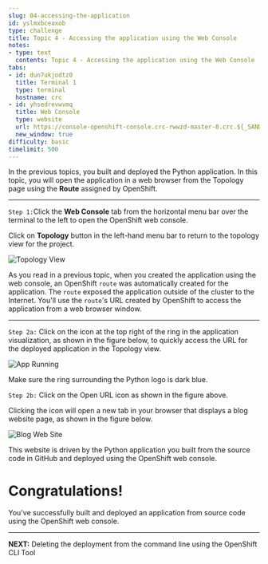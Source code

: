 ```yaml
---
slug: 04-accessing-the-application
id: yslmxbceaxob
type: challenge
title: Topic 4 - Accessing the application using the Web Console
notes:
- type: text
  contents: Topic 4 - Accessing the application using the Web Console
tabs:
- id: dun7ukjodtz0
  title: Terminal 1
  type: terminal
  hostname: crc
- id: yhsedrevwvmq
  title: Web Console
  type: website
  url: https://console-openshift-console.crc-rwwzd-master-0.crc.${_SANDBOX_ID}.instruqt.io
  new_window: true
difficulty: basic
timelimit: 500
---
```

In the previous topics, you built and deployed the Python application. In this topic, you will open the application in a web browser from the Topology page using the **Route** assigned by OpenShift.

----

`Step 1:`Click the **Web Console** tab from the horizontal menu bar over the terminal to the left to open the OpenShift web console.

Click on **Topology** button in the left-hand menu bar to return to the topology view for the project.

![Topology View](../assets/topology.png)

As you read in a previous topic, when you created the application using the web console, an OpenShift `route` was automatically created for the application. The `route` exposed the application outside of the cluster to the Internet. You'll use the `route`'s URL created by OpenShift to access the application from a web browser window.

----

`Step 2a:` Click on the icon at the top right of the ring in the application visualization, as shown in the figure below, to quickly access the URL for the deployed application in the Topology view.

![App Running](../assets/app-running.png)

Make sure the ring surrounding the Python logo is dark blue.

`Step 2b:` Click on the Open URL icon as shown in the figure above.

Clicking the icon will open a new tab in your browser that displays a blog website page, as shown in the figure below.

![Blog Web Site](../assets/blog-web-page.png)

This website is driven by the Python application you built from the source code in GitHub and deployed using the OpenShift web console.

# Congratulations!

You've successfully built and deployed an application from source code using the OpenShift web console.

----
**NEXT:** Deleting the deployment from the command line using the OpenShift CLI Tool
